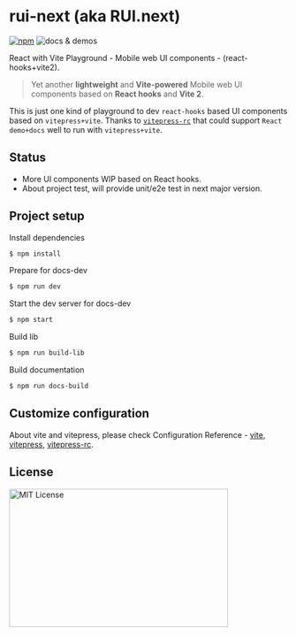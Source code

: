 # rui-next (aka RUI.next)

[![npm](https://img.shields.io/npm/v/rui-next)](https://www.npmjs.com/package/rui-next) <img src="https://img.shields.io/static/v1?label=&message=docs%20%26%20demos&color=3366cc" alt="docs & demos" />

React with Vite Playground - Mobile web UI components - (react-hooks+vite2).

> Yet another **lightweight** and **Vite-powered** Mobile web UI components based on **React hooks** and **Vite 2**.

This is just one kind of playground to dev `react-hooks` based UI components based on `vitepress+vite`. Thanks to [`vitepress-rc`](https://github.com/cvnine/vitepress-rc) that could support `React demo+docs` well to run with `vitepress+vite`.

## Status

- More UI components WIP based on React hooks.
- About project test, will provide unit/e2e test in next major version.

## Project setup

Install dependencies

```bash
$ npm install
```

Prepare for docs-dev

```bash
$ npm run dev
```

Start the dev server for docs-dev

```bash
$ npm start
```

Build lib

```bash
$ npm run build-lib
```

Build documentation

```bash
$ npm run docs-build
```

## Customize configuration

About vite and vitepress, please check Configuration Reference - [vite](https://vitejs.dev/config/), [vitepress](https://vitepress.vuejs.org), [vitepress-rc](https://github.com/cvnine/vitepress-rc).

## License

<img src="https://nikoni.top/images/niko-mit-react.png" alt="MIT License" width="396" height="250"/>
